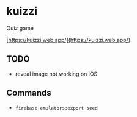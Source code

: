 # kuizzi
Quiz game

[https://kuizzi.web.app/](https://kuizzi.web.app/)

## TODO
- reveal image not working on iOS

## Commands

- `firebase emulators:export seed`